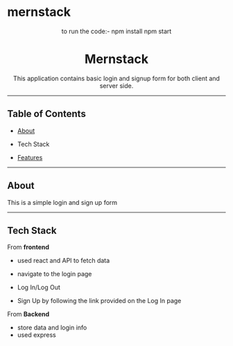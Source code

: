 # mernstack
<div align="center">

to run the code:-
npm install
npm start

# Mernstack 

This application contains basic login and signup form for both client and server side.

</div>

---

## Table of Contents

- [About](#-about)
- Tech Stack 
       
- [Features](#-features)

---

##  About

This is a simple login and sign up form 

---

##  Tech Stack

From **frontend**

- used react and API to fetch data
- navigate to the login page 
- Log In/Log Out

- Sign Up by following the link provided on the Log In page

From **Backend**

- store data and login info
- used express




